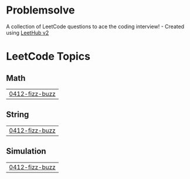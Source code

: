 # Problemsolve
A collection of LeetCode questions to ace the coding interview! - Created using [LeetHub v2](https://github.com/arunbhardwaj/LeetHub-2.0)

<!---LeetCode Topics Start-->
# LeetCode Topics
## Math
|  |
| ------- |
| [0412-fizz-buzz](https://github.com/MarvyHany/Problemsolve/tree/master/0412-fizz-buzz) |
## String
|  |
| ------- |
| [0412-fizz-buzz](https://github.com/MarvyHany/Problemsolve/tree/master/0412-fizz-buzz) |
## Simulation
|  |
| ------- |
| [0412-fizz-buzz](https://github.com/MarvyHany/Problemsolve/tree/master/0412-fizz-buzz) |
<!---LeetCode Topics End-->